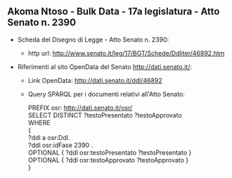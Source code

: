 ## Akoma Ntoso - Bulk Data - 17a legislatura - Atto Senato n. 2390 ##

* Scheda del Disegno di Legge - Atto Senato n. 2390:
	* http url: http://www.senato.it/leg/17/BGT/Schede/Ddliter/46892.htm

* Riferimenti al sito OpenData del Senato http://dati.senato.it/:
	* Link OpenData: http://dati.senato.it/ddl/46892
	* Query SPARQL per i documenti relativi all'Atto Senato:

        PREFIX osr: <http://dati.senato.it/osr/>  
		SELECT DISTINCT ?testoPresentato ?testoApprovato  
		WHERE  
		{  
		    ?ddl a osr:Ddl.  
		    ?ddl osr:idFase 2390 .  
		    OPTIONAL { ?ddl osr:testoPresentato ?testoPresentato }  
		    OPTIONAL { ?ddl osr:testoApprovato ?testoApprovato }  
		}
		